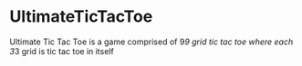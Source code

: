 # UltimateTicTacToe
Ultimate Tic Tac Toe is a game comprised of 9*9 grid tic tac toe where each 3*3  grid is tic tac toe in itself
